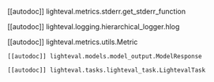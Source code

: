 


[[autodoc]] lighteval.metrics.stderr.get_stderr_function

[[autodoc]] lighteval.logging.hierarchical_logger.hlog

[[autodoc]] lighteval.metrics.utils.Metric

`[[autodoc]] lighteval.models.model_output.ModelResponse`

`[[autodoc]] lighteval.tasks.lighteval_task.LightevalTask`
